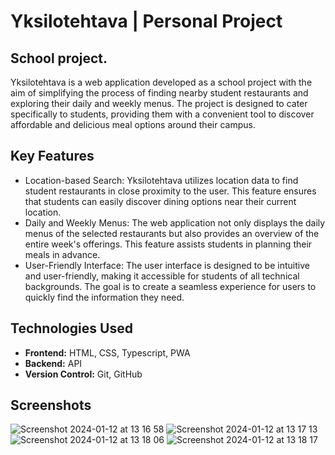 # Yksilotehtava | Personal Project
## School project.
Yksilotehtava is a web application developed as a school project with the aim of simplifying the process of finding nearby student restaurants and exploring their daily and weekly menus. The project is designed to cater specifically to students, providing them with a convenient tool to discover affordable and delicious meal options around their campus.

## Key Features
* Location-based Search: Yksilotehtava utilizes location data to find student restaurants in close proximity to the user. This feature ensures that students can easily discover dining options near their current location.
* Daily and Weekly Menus: The web application not only displays the daily menus of the selected restaurants but also provides an overview of the entire week's offerings. This feature assists students in planning their meals in advance.
* User-Friendly Interface: The user interface is designed to be intuitive and user-friendly, making it accessible for students of all technical backgrounds. The goal is to create a seamless experience for users to quickly find the information they need.

## Technologies Used
- **Frontend:** HTML, CSS, Typescript, PWA
- **Backend:** API
- **Version Control:** Git, GitHub

## Screenshots
![Screenshot 2024-01-12 at 13 16 58](https://github.com/Vege25/yksilotehtava/assets/64736229/8b41d386-6c2f-4abd-bc45-ed2b6d915d67)
![Screenshot 2024-01-12 at 13 17 13](https://github.com/Vege25/yksilotehtava/assets/64736229/f2db9aeb-9a3e-4b38-8636-3a4e85a852bf)
![Screenshot 2024-01-12 at 13 18 06](https://github.com/Vege25/yksilotehtava/assets/64736229/03c031a7-23b6-4cee-a77b-7f0e3913982b)
![Screenshot 2024-01-12 at 13 18 17](https://github.com/Vege25/yksilotehtava/assets/64736229/60b177e0-ad80-4e77-a989-6043322d3e35)
